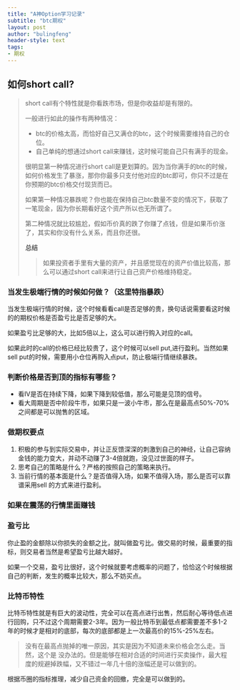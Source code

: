 ```yaml
---
title: "A神Option学习记录"
subtitle: "btc期权"
layout: post
author: "bulingfeng"
header-style: text
tags:
- 期权
---
```


## 如何short call?

> short call有个特性就是你看跌市场，但是你收益却是有限的。
>
> 一般进行如此的操作有两种情况：
>
> - btc的价格太高，而恰好自己又满仓的btc，这个时候需要维持自己的仓位。
> - 自己单纯的想通过short call来赚钱，这时候可能自己只有满手的现金。
>
> 很明显第一种情况进行short call是更划算的。因为当你满手的btc的时候，如何价格发生了暴涨，那你你最多只支付他对应的btc即可，你只不过是在你预期的btc价格交付现货而已。
>
> 如果第一种情况暴跌呢？你也能在保持自己btc数量不变的情况下，获取了一笔现金，因为你长期看好这个资产所以也无所谓了。
>
> 第二种情况就比较尴尬，假如币价真的跌了你赚了点钱，但是如果币价涨了，其实和你没有什么关系，而且你还很。
>
> **总结**
>
> > 如果投资者手里有大量的资产，并且感觉现在的资产价值比较高，那么可以通过short call来进行让自己资产价格维持稳定。

### 当发生极端行情的时候如何做？（这里特指暴跌）

当发生极端行情的时候，这个时候看看call是否足够的贵，换句话说需要看这时候的的期权价格是否盈亏比是否足够的大。

如果盈亏比足够的大，比如5倍以上，这么可以进行购入对应的call。

如果此时的call的价格已经比较贵了，这个时候可以sell put,进行盈利。当然如果sell put的时候，需要用小仓位再购入点put，防止极端行情继续暴跌。

### 判断价格是否到顶的指标有哪些？

- 看IV是否在持续下降，如果下降到较低值，那么可能是见顶的信号。
- 看大周期是否中阶段牛市，如果只是一波小牛市，那么在是最高点50%-70%之间都是可以抛售的区域。

### 做期权要点

1. 积极的参与到实际交易中，并让正反馈深深的刺激到自己的神经，让自己容纳金钱的能力变大，并动不动赚了3-4倍就跑，没见过世面的样子。
2. 思考自己的策略是什么？严格的按照自己的策略来执行。
3. 当前行情的基本面是什么？是否值得入场，如果不值得入场，那么是否可以靠谱采用sell 的方式来进行盈利。

### 如果在震荡的行情里面赚钱





### 盈亏比

你止盈的金额除以你损失的金额之比，就叫做盈亏比。做交易的时候，最重要的指标，则交易者当然是希望盈亏比越大越好。

如果一个交易，盈亏比很好，这个时候就要考虑概率的问题了，恰恰这个时候根据自己的判断，发生的概率比较大，那么不妨买点。



### 比特币特性

比特币特性就是有巨大的波动性，完全可以在高点进行出售，然后耐心等待低点进行回购，只不过这个周期需要2-3年。因为一般比特币到最低点都需要差不多1-2年的时候才是相对的底部，每次的底部都是上一次最高价的15%-25%左右。

> 没有在最高点抛掉的唯一原因，其实是因为不知道未来价格会怎么走。当然，这个是 没办法的。但是能够在相对合适的时间进行买卖操作，最大程度的规避掉跌幅，又不错过一年几十倍的涨幅还是可以做到的。

根据币圈的指标推理，减少自己资金的回撤，完全是可以做到的。

